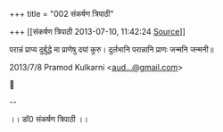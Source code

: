 +++
title = "002 संकर्षण त्रिपाठी"

+++
[[संकर्षण त्रिपाठी	2013-07-10, 11:42:24 [Source](https://groups.google.com/g/samskrita/c/Jv2jZp_Jba0)]]



परान्नं प्राप्य दुर्बुद्धे मा प्राणेषु दयां कुरु। दुर्लभानि परान्नानि प्राणः जन्मनि जन्मनी॥

  
  

2013/7/8 Pramod Kulkarni \<[aud...@gmail.com]()\>



  
  

  

--  



।। डॉ0 संकर्षण त्रिपाठी ।।


